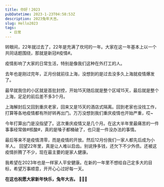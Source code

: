 ```yaml
---
title: 你好！2023
pubDatetime: 2023-1-23T04:58:53Z
description: 2023兔年大吉。
slug: Hello2023
tags:
  - 日常
---
```


转眼间，22年就过去了，22年是充满了坎坷的一年。大家在这一年基本上以一个共同话题围绕，那就是新冠#疫情#。

疫情影响了大家的日常生活，特别是像我们这种在外打工的人。

去年也是刚过完年，正月份就前往上海，没想到的是过去没多久上海就疫情爆发了。

最早就我住的小区就是首批封控，开始15天随后就是整个区域15天，最后就是整个上海，足足的前后差不多3个月。

上海解封后又回到重庆老家，回来又是15天的酒店式隔离。回到老家也没找工作，打算等各地疫情都有所好转再出门。万万没想到我们重庆疫情也开始严重，哎~

今年打算出门是没指望了。这次重庆疫情又是几个月。在这大半年里最痛苦的一件事事经常做#核酸#，真的是嗓子都桶破了，也只是一件没办法的事情。

最后等来不是疫情清零，而是疫情的开放。然后12月份我们一家人都先后成为小羊人。
回望22年里，真是让人难以启齿。别说挣多钱，还欠下不少外债。还被这疫情折腾了不少，现在最主要的是家人健康。

我希望在2023年也是一样家人平安健康。在新的一年里不想给自己定多大的目标，希望万事顺意，开开心心过好每一天。

**在这也祝愿大家新年快乐，兔年大吉。** 🎉🎉🎉

<!--more-->